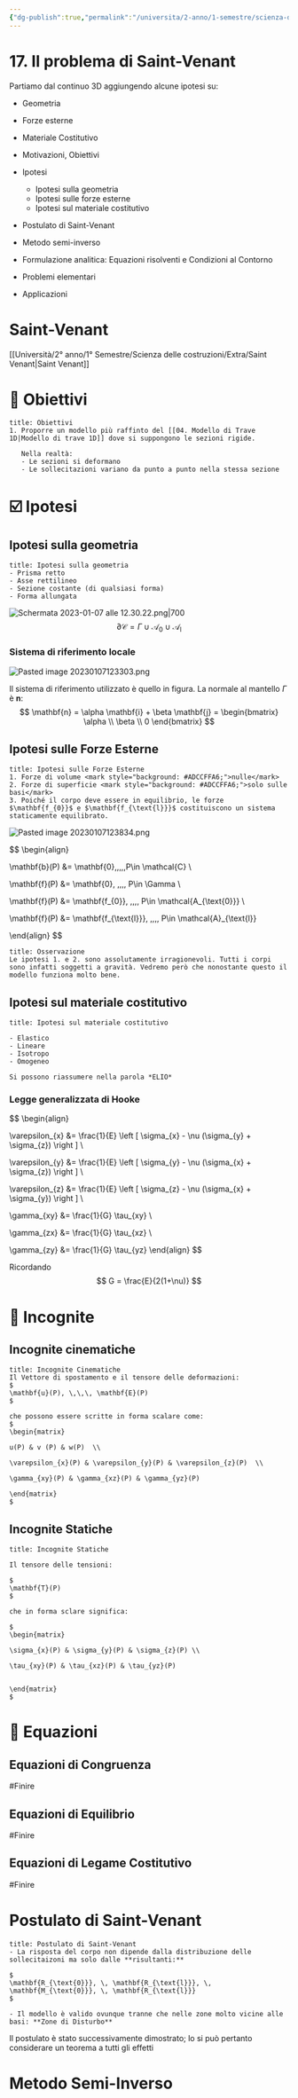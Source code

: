 ```yaml
---
{"dg-publish":true,"permalink":"/universita/2-anno/1-semestre/scienza-delle-costruzioni/appunti/17-il-problema-di-saint-venant/"}
---
```



# 17. Il problema di Saint-Venant

Partiamo dal continuo 3D aggiungendo alcune ipotesi su:
- Geometria
- Forze esterne
- Materiale Costitutivo

- Motivazioni, Obiettivi
- Ipotesi
	- Ipotesi sulla geometria
	- Ipotesi sulle forze esterne
	- Ipotesi sul materiale costitutivo
- Postulato di Saint-Venant
- Metodo semi-inverso
- Formulazione analitica: Equazioni risolventi e Condizioni al Contorno
- Problemi elementari
- Applicazioni

# Saint-Venant
[[Università/2° anno/1° Semestre/Scienza delle costruzioni/Extra/Saint Venant\|Saint Venant]]

# 🎯 Obiettivi

```ad-note
title: Obiettivi
1. Proporre un modello più raffinto del [[04. Modello di Trave 1D|Modello di trave 1D]] dove si suppongono le sezioni rigide. 
   
   Nella realtà:
   - Le sezioni si deformano
   - Le sollecitazioni variano da punto a punto nella stessa sezione

```

# ☑️ Ipotesi
## Ipotesi sulla geometria

```ad-tip
title: Ipotesi sulla geometria
- Prisma retto
- Asse rettilineo
- Sezione costante (di qualsiasi forma)
- Forma allungata
```

![Schermata 2023-01-07 alle 12.30.22.png|700](/img/user/Universit%C3%A0/2%C2%B0%20anno/1%C2%B0%20Semestre/Scienza%20delle%20costruzioni/Appunti/allegati/Schermata%202023-01-07%20alle%2012.30.22.png)
$$
\partial \mathcal{C} = \Gamma \cup \mathcal{A}_{0} \cup \mathcal{A}_{\text{l}}
$$
### Sistema di riferimento locale

![Pasted image 20230107123303.png](/img/user/Universit%C3%A0/2%C2%B0%20anno/1%C2%B0%20Semestre/Scienza%20delle%20costruzioni/Appunti/allegati/Pasted%20image%2020230107123303.png)

Il sistema di riferimento utilizzato è quello in figura. 
La normale al mantello $\Gamma$ è $\mathbf{n}$:
$$
\mathbf{n} = \alpha \mathbf{i} + \beta \mathbf{j} =
\begin{bmatrix}
\alpha  \\ \beta \\ 0
\end{bmatrix}
$$

## Ipotesi sulle Forze Esterne

```ad-tip
title: Ipotesi sulle Forze Esterne
1. Forze di volume <mark style="background: #ADCCFFA6;">nulle</mark>
2. Forze di superficie <mark style="background: #ADCCFFA6;">solo sulle basi</mark>
3. Poiché il corpo deve essere in equilibrio, le forze $\mathbf{f_{0}}$ e $\mathbf{f_{\text{l}}}$ costituiscono un sistema staticamente equilibrato.
```

![Pasted image 20230107123834.png](/img/user/Universit%C3%A0/2%C2%B0%20anno/1%C2%B0%20Semestre/Scienza%20delle%20costruzioni/Appunti/allegati/Pasted%20image%2020230107123834.png)

$$
\begin{align}

\mathbf{b}(P) &= \mathbf{0},\,\,\,\,P\in \mathcal{C} \\

\mathbf{f}(P) &= \mathbf{0}, \,\,\,\, P\in \Gamma \\

\mathbf{f}(P) &= \mathbf{f_{0}}, \,\,\,\, P\in \mathcal{A_{\text{0}}} \\

\mathbf{f}(P) &= \mathbf{f_{\text{l}}}, \,\,\,\, P\in \mathcal{A}_{\text{l}}

\end{align}
$$

```ad-note
title: Osservazione
Le ipotesi 1. e 2. sono assolutamente irragionevoli. Tutti i corpi sono infatti soggetti a gravità. Vedremo però che nonostante questo il modello funziona molto bene.
```


## Ipotesi sul materiale costitutivo

```ad-tip
title: Ipotesi sul materiale costitutivo

- Elastico
- Lineare
- Isotropo
- Omogeneo

Si possono riassumere nella parola *ELIO*
```

### Legge generalizzata di Hooke

$$
\begin{align}

\varepsilon_{x} &= \frac{1}{E} \left [ \sigma_{x} - \nu (\sigma_{y} + \sigma_{z}) \right ] \\

\varepsilon_{y} &= \frac{1}{E} \left [ \sigma_{y} - \nu (\sigma_{x} + \sigma_{z}) \right ] \\

\varepsilon_{z} &= \frac{1}{E} \left [ \sigma_{z} - \nu (\sigma_{x} + \sigma_{y}) \right ] \\

\gamma_{xy} &= \frac{1}{G} \tau_{xy} \\

\gamma_{zx} &= \frac{1}{G} \tau_{xz} \\

\gamma_{zy} &= \frac{1}{G} \tau_{yz}
\end{align}
$$

Ricordando 
$$ 
G = \frac{E}{2(1+\nu)}
$$

# 🥸 Incognite
## Incognite cinematiche

```ad-Teo
title: Incognite Cinematiche
Il Vettore di spostamento e il tensore delle deformazioni:
$
\mathbf{u}(P), \,\,\, \mathbf{E}(P)
$

che possono essere scritte in forma scalare come:
$
\begin{matrix}

u(P) & v (P) & w(P)  \\ 

\varepsilon_{x}(P) & \varepsilon_{y}(P) & \varepsilon_{z}(P)  \\ 

\gamma_{xy}(P) & \gamma_{xz}(P) & \gamma_{yz}(P)

\end{matrix}
$

```

## Incognite Statiche

```ad-Teo
title: Incognite Statiche

Il tensore delle tensioni:

$
\mathbf{T}(P)
$

che in forma sclare significa:

$
\begin{matrix}

\sigma_{x}(P) & \sigma_{y}(P) & \sigma_{z}(P) \\ 

\tau_{xy}(P) & \tau_{xz}(P) & \tau_{yz}(P)


\end{matrix}
$

```

# 🧮 Equazioni

## Equazioni di Congruenza
#Finire 
## Equazioni di Equilibrio
#Finire 
## Equazioni di Legame Costitutivo
#Finire 


# Postulato di Saint-Venant

```ad-Teo
title: Postulato di Saint-Venant
- La risposta del corpo non dipende dalla distribuzione delle sollecitaizoni ma solo dalle **risultanti:**

$
\mathbf{R_{\text{0}}}, \, \mathbf{R_{\text{l}}}, \, \mathbf{M_{\text{0}}}, \, \mathbf{R_{\text{l}}}
$

- Il modello è valido ovunque tranne che nelle zone molto vicine alle basi: **Zone di Disturbo**

```

Il postulato è stato successivamente dimostrato; lo si può pertanto considerare un teorema a tutti gli effetti


# Metodo Semi-Inverso



